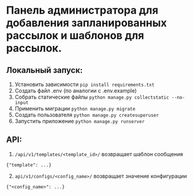 # Панель администратора для добавления запланированных рассылок и шаблонов для рассылок.

## Локальный запуск:

1. Установить зависимости ```pip install requirements.txt```
2. Создать файл .env (по аналогии с .env.example)
3. Собрать статические файлы ```python manage.py collectstatic --no-input```
4. Применить миграции ```python manage.py migrate```
5. Создать пользователя ```python manage.py createsuperuser```
6. Запустить приложение ```python manage.py runserver```

## API:

1. `/api/v1/templates/<template_id>/` возвращает шаблон сообщения 
```
{"template": ...}
```

2. `api/v1/configs/<config_name>/` возвращает значение конфигурации
```
{"<config_name>": ...}
```
